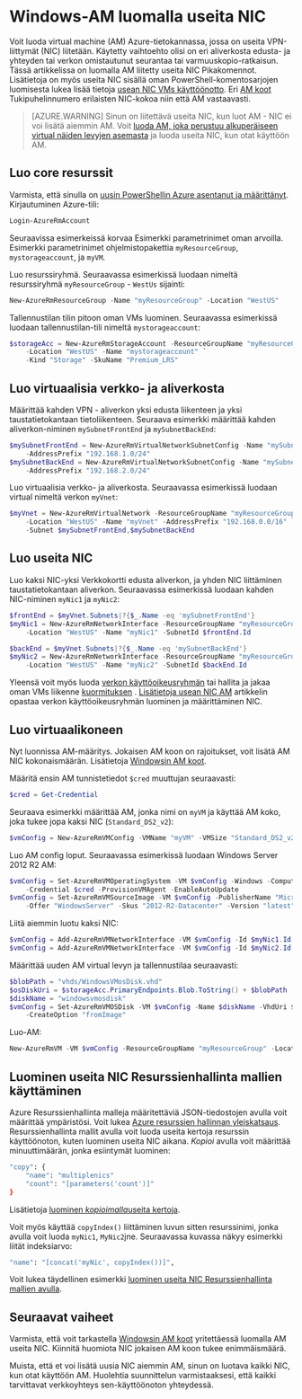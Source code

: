 <properties
   pageTitle="Luo Windows AM useita NIC | Microsoft Azure"
   description="Opi luomaan Windows AM sisältää useita NIC liitetään PowerShellin Azure tai Resurssienhallinta mallien avulla."
   services="virtual-machines-windows"
   documentationCenter=""
   authors="iainfoulds"
   manager="timlt"
   editor=""/>

<tags
   ms.service="virtual-machines-windows"
   ms.devlang="na"
   ms.topic="article"
   ms.tgt_pltfrm="vm-windows"
   ms.workload="infrastructure"
   ms.date="10/27/2016"
   ms.author="iainfou"/>

# <a name="creating-a-windows-vm-with-multiple-nics"></a>Windows-AM luomalla useita NIC
Voit luoda virtual machine (AM) Azure-tietokannassa, jossa on useita VPN-liittymät (NIC) liitetään. Käytetty vaihtoehto olisi on eri aliverkosta edusta- ja yhteyden tai verkon omistautunut seurantaa tai varmuuskopio-ratkaisun. Tässä artikkelissa on luomalla AM liitetty useita NIC Pikakomennot. Lisätietoja on myös useita NIC sisällä oman PowerShell-komentosarjojen luomisesta lukea lisää tietoja [usean NIC VMs käyttöönotto](../virtual-network/virtual-network-deploy-multinic-arm-ps.md). Eri [AM koot](virtual-machines-windows-sizes.md) Tukipuhelinnumero erilaisten NIC-kokoa niin että AM vastaavasti.

>[AZURE.WARNING] Sinun on liitettävä useita NIC, kun luot AM - NIC ei voi lisätä aiemmin AM. Voit [luoda AM, joka perustuu alkuperäiseen virtual näiden levyjen asemasta](virtual-machines-windows-vhd-copy.md) ja luoda useita NIC, kun otat käyttöön AM.

## <a name="create-core-resources"></a>Luo core resurssit
Varmista, että sinulla on [uusin PowerShellin Azure asentanut ja määrittänyt](../powershell-install-configure.md). Kirjautuminen Azure-tili:

```powershell
Login-AzureRmAccount
```

Seuraavissa esimerkeissä korvaa Esimerkki parametrinimet oman arvoilla. Esimerkki parametrinimet ohjelmistopakettia `myResourceGroup`, `mystorageaccount`, ja `myVM`.

Luo resurssiryhmä. Seuraavassa esimerkissä luodaan nimeltä resurssiryhmä `myResourceGroup` - `WestUs` sijainti:

```powershell
New-AzureRmResourceGroup -Name "myResourceGroup" -Location "WestUS"
```

Tallennustilan tilin pitoon oman VMs luominen. Seuraavassa esimerkissä luodaan tallennustilan-tili nimeltä `mystorageaccount`:

```powershell
$storageAcc = New-AzureRmStorageAccount -ResourceGroupName "myResourceGroup" `
    -Location "WestUS" -Name "mystorageaccount" `
    -Kind "Storage" -SkuName "Premium_LRS" 
```

## <a name="create-virtual-network-and-subnets"></a>Luo virtuaalisia verkko- ja aliverkosta
Määrittää kahden VPN - aliverkon yksi edusta liikenteen ja yksi taustatietokantaan tietoliikenteen. Seuraava esimerkki määrittää kahden aliverkon-niminen `mySubnetFrontEnd` ja `mySubnetBackEnd`:

```powershell
$mySubnetFrontEnd = New-AzureRmVirtualNetworkSubnetConfig -Name "mySubnetFrontEnd" `
    -AddressPrefix "192.168.1.0/24"
$mySubnetBackEnd = New-AzureRmVirtualNetworkSubnetConfig -Name "mySubnetBackEnd" `
    -AddressPrefix "192.168.2.0/24"
```

Luo virtuaalisia verkko- ja aliverkosta. Seuraavassa esimerkissä luodaan virtual nimeltä verkon `myVnet`:

```powershell
$myVnet = New-AzureRmVirtualNetwork -ResourceGroupName "myResourceGroup" `
    -Location "WestUS" -Name "myVnet" -AddressPrefix "192.168.0.0/16" `
    -Subnet $mySubnetFrontEnd,$mySubnetBackEnd
```


## <a name="create-multiple-nics"></a>Luo useita NIC
Luo kaksi NIC-yksi Verkkokortti edusta aliverkon, ja yhden NIC liittäminen taustatietokantaan aliverkon. Seuraavassa esimerkissä luodaan kahden NIC-niminen `myNic1` ja `myNic2`:

```powershell
$frontEnd = $myVnet.Subnets|?{$_.Name -eq 'mySubnetFrontEnd'}
$myNic1 = New-AzureRmNetworkInterface -ResourceGroupName "myResourceGroup" `
    -Location "WestUS" -Name "myNic1" -SubnetId $frontEnd.Id

$backEnd = $myVnet.Subnets|?{$_.Name -eq 'mySubnetBackEnd'}
$myNic2 = New-AzureRmNetworkInterface -ResourceGroupName "myResourceGroup" `
    -Location "WestUS" -Name "myNic2" -SubnetId $backEnd.Id
```

Yleensä voit myös luoda [verkon käyttöoikeusryhmän](../virtual-network/virtual-networks-nsg.md) tai hallita ja jakaa oman VMs liikenne [kuormituksen](../load-balancer/load-balancer-overview.md) . [Lisätietoja usean NIC AM](../virtual-network/virtual-network-deploy-multinic-arm-ps.md) artikkelin opastaa verkon käyttöoikeusryhmän luominen ja määrittäminen NIC.


## <a name="create-the-virtual-machine"></a>Luo virtuaalikoneen
Nyt luonnissa AM-määritys. Jokaisen AM koon on rajoitukset, voit lisätä AM NIC kokonaismäärän. Lisätietoja [Windowsin AM koot](virtual-machines-windows-sizes.md). 

Määritä ensin AM tunnistetiedot `$cred` muuttujan seuraavasti:

```powershell
$cred = Get-Credential
```

Seuraava esimerkki määrittää AM, jonka nimi on `myVM` ja käyttää AM koko, joka tukee jopa kaksi NIC (`Standard_DS2_v2`):

```powershell
$vmConfig = New-AzureRmVMConfig -VMName "myVM" -VMSize "Standard_DS2_v2"
```

Luo AM config loput. Seuraavassa esimerkissä luodaan Windows Server 2012 R2 AM:

```powershell
$vmConfig = Set-AzureRmVMOperatingSystem -VM $vmConfig -Windows -ComputerName Te"MyVM" `
    -Credential $cred -ProvisionVMAgent -EnableAutoUpdate
$vmConfig = Set-AzureRmVMSourceImage -VM $vmConfig -PublisherName "MicrosoftWindowsServer" `
    -Offer "WindowsServer" -Skus "2012-R2-Datacenter" -Version "latest"
```

Liitä aiemmin luotu kaksi NIC:

```powershell
$vmConfig = Add-AzureRmVMNetworkInterface -VM $vmConfig -Id $myNic1.Id -Primary
$vmConfig = Add-AzureRmVMNetworkInterface -VM $vmConfig -Id $myNic2.Id
```

Määrittää uuden AM virtual levyn ja tallennustilaa seuraavasti:

```powershell
$blobPath = "vhds/WindowsVMosDisk.vhd"
$osDiskUri = $storageAcc.PrimaryEndpoints.Blob.ToString() + $blobPath
$diskName = "windowsvmosdisk"
$vmConfig = Set-AzureRmVMOSDisk -VM $vmConfig -Name $diskName -VhdUri $osDiskUri `
    -CreateOption "fromImage"
```

Luo-AM:

```powershell
New-AzureRmVM -VM $vmConfig -ResourceGroupName "myResourceGroup" -Location "WestUS"
```

## <a name="creating-multiple-nics-using-resource-manager-templates"></a>Luominen useita NIC Resurssienhallinta mallien käyttäminen
Azure Resurssienhallinta malleja määritettäviä JSON-tiedostojen avulla voit määrittää ympäristösi. Voit lukea [Azure resurssien hallinnan yleiskatsaus](../azure-resource-manager/resource-group-overview.md). Resurssienhallinta mallit avulla voit luoda useita kertoja resurssin käyttöönoton, kuten luominen useita NIC aikana. *Kopioi* avulla voit määrittää minuuttimäärän, jonka esiintymät luominen:

```bash
"copy": {
    "name": "multiplenics"
    "count": "[parameters('count')]"
}
```

Lisätietoja [luominen *kopioimalla*useita kertoja](../resource-group-create-multiple.md). 

Voit myös käyttää `copyIndex()` liittäminen luvun sitten resurssinimi, jonka avulla voit luoda `myNic1`, `MyNic2`jne. Seuraavassa kuvassa näkyy esimerkki liität indeksiarvo:

```bash
"name": "[concat('myNic', copyIndex())]", 
```

Voit lukea täydellinen esimerkki [luominen useita NIC Resurssienhallinta mallien avulla](../virtual-network/virtual-network-deploy-multinic-arm-template.md).

## <a name="next-steps"></a>Seuraavat vaiheet
Varmista, että voit tarkastella [Windowsin AM koot](virtual-machines-windows-sizes.md) yritettäessä luomalla AM useita NIC. Kiinnitä huomiota NIC jokaisen AM koon tukee enimmäismäärä. 

Muista, että et voi lisätä uusia NIC aiemmin AM, sinun on luotava kaikki NIC, kun otat käyttöön AM. Huolehtia suunnittelun varmistaaksesi, että kaikki tarvittavat verkkoyhteys sen-käyttöönoton yhteydessä.